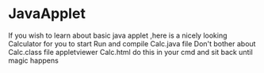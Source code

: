# JavaApplet

 If you wish to learn about basic java applet ,here is a nicely looking Calculator for you to start 
 Run and compile Calc.java file
 Don't bother about Calc.class file 
 appletviewer Calc.html do this in your cmd and sit back until magic happens
 
